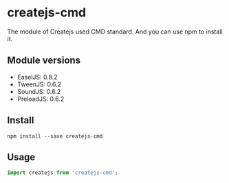 # createjs-cmd

The module of Createjs used CMD standard. And you can use npm to install it.

## Module versions
- EaselJS: 0.8.2
- TweenJS: 0.6.2
- SoundJS: 0.6.2
- PreloadJS: 0.6.2

## Install

```shell
npm install --save createjs-cmd
```

## Usage

```javascript
import createjs from 'createjs-cmd';
```